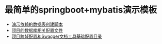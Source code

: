 # 最简单的springboot+mybatis演示模板

- [演示依赖的数据表创建脚本](/huhuiyu.springmybatis.template/data.sql)
- [项目的数据库相关配置文件](/huhuiyu.springmybatis.template/src/main/resources/application.yml)
- [项目跨域配置和Swagger文档工具基础配置目录](/huhuiyu.springmybatis.template/src/main/java/top/huhuiyu/springmybatis/base/)
